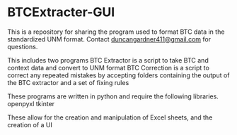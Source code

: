 # BTCExtracter-GUI
This is a repository for sharing the program used to format BTC data in the standardized UNM format.
Contact duncangardner411@gmail.com for questions.

This includes two programs 
  BTC Extractor is a script to take BTC and context data and convert to UNM format
  BTC Correction is a script to correct any repeated mistakes by accepting folders containing the output of the BTC extractor and a set of fixing rules
  
These programs are written in python and require the following libraries.
    openpyxl
    tkinter
    
These allow for the creation and manipulation of Excel sheets, and the creation of a UI
